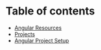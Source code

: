 # Table of contents

* [Angular Resources](README.md)
* [Projects](projects.md)
* [Angular Project Setup](angular-project-setup.md)

